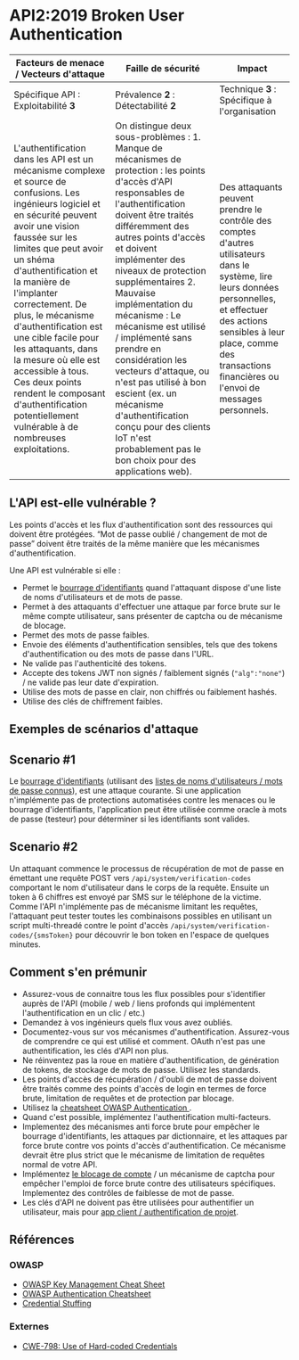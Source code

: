 API2:2019 Broken User Authentication
====================================

| Facteurs de menace / Vecteurs d'attaque | Faille de sécurité | Impact |
| - | - | - |
| Spécifique API : Exploitabilité **3** | Prévalence **2** : Détectabilité **2** | Technique **3** : Spécifique à l'organisation |
| L'authentification dans les API est un mécanisme complexe et source de confusions. Les ingénieurs logiciel et en sécurité peuvent avoir une vision faussée sur les limites que peut avoir un shéma d'authentification et la manière de l'implanter correctement. De plus, le mécanisme d'authentification est une cible facile pour les attaquants, dans la mesure où elle est accessible à tous. Ces deux points rendent le composant d'authentification potentiellement vulnérable à de nombreuses exploitations. | On distingue deux sous-problèmes : 1. Manque de mécanismes de protection : les points d'accès d'API responsables de l'authentification doivent être traités différemment des autres points d'accès et doivent implémenter des niveaux de protection supplémentaires 2. Mauvaise implémentation du mécanisme : Le mécanisme est utilisé / implémenté sans prendre en considération les vecteurs d'attaque, ou n'est pas utilisé à bon escient (ex. un mécanisme d'authentification conçu pour des clients IoT n'est probablement pas le bon choix pour des applications web). | Des attaquants peuvent prendre le contrôle des comptes d'autres utilisateurs dans le système, lire leurs données personnelles, et effectuer des actions sensibles à leur place, comme des transactions financières ou l'envoi de messages personnels. |

## L'API est-elle vulnérable ?

Les points d'accès et les flux d'authentification sont des ressources qui doivent être protégées. “Mot de passe oublié / changement de mot de passe” doivent être traités de la même manière que les mécanismes d'authentification.

Une API est vulnérable si elle :
* Permet le [bourrage d'identifiants][1] quand l'attaquant dispose d'une liste de noms
  d'utilisateurs et de mots de passe.
* Permet à des attaquants d'effectuer une attaque par force brute sur le même compte
  utilisateur, sans présenter de captcha ou de mécanisme de blocage.
* Permet des mots de passe faibles.
* Envoie des éléments d'authentification sensibles, tels que des tokens
  d'authentification ou des mots de passe dans l'URL.
* Ne valide pas l'authenticité des tokens.
* Accepte des tokens JWT non signés / faiblement signés (`"alg":"none"`) / ne
  valide pas leur date d'expiration.
* Utilise des mots de passe en clair, non chiffrés ou faiblement hashés.
* Utilise des clés de chiffrement faibles.

## Exemples de scénarios d'attaque

## Scenario #1

Le [bourrage d'identifiants][1] (utilisant des [listes de noms d'utilisateurs / mots de passe connus][2]), est une attaque courante. Si une application n'implémente pas de protections automatisées contre les menaces ou le bourrage d'identifiants, l'application peut être utilisée comme oracle à mots de passe (testeur) pour déterminer si les identifiants sont valides.

## Scenario #2

Un attaquant commence le processus de récupération de mot de passe en émettant une requête POST vers `/api/system/verification-codes` comportant le nom d'utilisateur dans le corps de la requête. Ensuite un token à 6 chiffres est envoyé par SMS sur le téléphone de la victime. Comme l'API n'implémente pas de mécanisme limitant les requêtes, l'attaquant peut tester toutes les combinaisons possibles en utilisant un script multi-threadé contre le point d'accès `/api/system/verification-codes/{smsToken}` pour découvrir le bon token en l'espace de quelques minutes.

## Comment s'en prémunir

* Assurez-vous de connaitre tous les flux possibles pour s'identifier auprès de
  l'API (mobile / web / liens profonds qui implémentent l'authentification en un
  clic / etc.)
* Demandez à vos ingénieurs quels flux vous avez oubliés.
* Documentez-vous sur vos mécanismes d'authentification. Assurez-vous de comprendre
  ce qui est utilisé et comment. OAuth n'est pas une authentification, les clés
  d'API non plus.
* Ne réinventez pas la roue en matière d'authentification, de génération de tokens,
  de stockage de mots de passe. Utilisez les standards.
* Les points d'accès de récupération / d'oubli de mot de passe doivent être traités 
  comme des points d'accès de login en termes de force brute, limitation de requêtes 
  et de protection par blocage.
* Utilisez la [cheatsheet OWASP Authentication ][3].
* Quand c'est possible, implémentez l'authentification multi-facteurs.
* Implementez des mécanismes anti force brute pour empêcher le bourrage
  d'identifiants, les attaques par dictionnaire, et les attaques par force brute
  contre vos points d'accès d'authentification. Ce mécanisme devrait être plus strict
  que le mécanisme de limitation de requêtes normal de votre API.
* Implémentez [le blocage de compte][4] / un mécanisme de captcha pour empêcher
  l'emploi de force brute contre des utilisateurs spécifiques. Implementez des
  contrôles de faiblesse de mot de passe.
* Les clés d'API ne doivent pas être utilisées pour authentifier un utilisateur,
  mais pour [app client / authentification de projet][5].

## Références

### OWASP

* [OWASP Key Management Cheat Sheet][6]
* [OWASP Authentication Cheatsheet][3]
* [Credential Stuffing][1]

### Externes

* [CWE-798: Use of Hard-coded Credentials][7]

[1]: https://www.owasp.org/index.php/Credential_stuffing
[2]: https://github.com/danielmiessler/SecLists
[3]: https://cheatsheetseries.owasp.org/cheatsheets/Authentication_Cheat_Sheet.html
[4]: https://www.owasp.org/index.php/Testing_for_Weak_lock_out_mechanism_(OTG-AUTHN-003)
[5]: https://cloud.google.com/endpoints/docs/openapi/when-why-api-key
[6]: https://www.owasp.org/index.php/Key_Management_Cheat_Sheet
[7]: https://cwe.mitre.org/data/definitions/798.html
